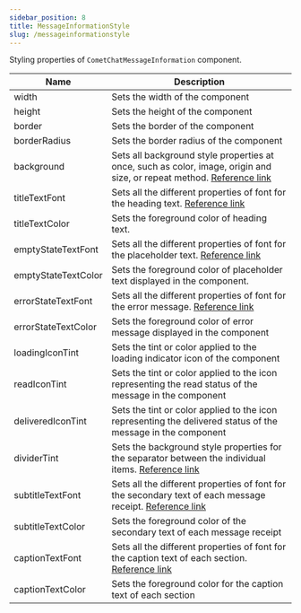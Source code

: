 ```yaml
---
sidebar_position: 8
title: MessageInformationStyle
slug: /messageinformationstyle
---
```


Styling properties of `CometChatMessageInformation` component.

| Name | Description | 
| ---- | ---- | 
| width | Sets the width of the component | 
| height | Sets the height of the component | 
| border | Sets the border of the component | 
| borderRadius | Sets the border radius of the component | 
| background | Sets all background style properties at once, such as color, image, origin and size, or repeat method. [Reference link](https://developer.mozilla.org/en-US/docs/Web/CSS/background) | 
| titleTextFont | Sets all the different properties of font for the heading text. [Reference link](https://developer.mozilla.org/en-US/docs/Web/CSS/font) | 
| titleTextColor | Sets the foreground color of heading text. | 
| emptyStateTextFont | Sets all the different properties of font for the placeholder text. [Reference link](https://developer.mozilla.org/en-US/docs/Web/CSS/font) | 
| emptyStateTextColor | Sets the foreground color of placeholder text displayed in the component. | 
| errorStateTextFont | Sets all the different properties of font for the error message. [Reference link](https://developer.mozilla.org/en-US/docs/Web/CSS/font) | 
| errorStateTextColor | Sets the foreground color of error message displayed in the component | 
| loadingIconTint | Sets the tint or color applied to the loading indicator icon of the component | 
| readIconTint | Sets the tint or color applied to the icon representing the read status of the message in the component | 
| deliveredIconTint | Sets the tint or color applied to the icon representing the delivered status of the message in the component | 
| dividerTint | Sets the background style properties for the separator between the individual items. [Reference link](https://developer.mozilla.org/en-US/docs/Web/CSS/background) | 
| subtitleTextFont | Sets all the different properties of font for the secondary text of each message receipt. [Reference link](https://developer.mozilla.org/en-US/docs/Web/CSS/font) | 
| subtitleTextColor | Sets the foreground color of the secondary text of each message receipt | 
| captionTextFont | Sets all the different properties of font for the caption text of each section. [Reference link](https://developer.mozilla.org/en-US/docs/Web/CSS/font) | 
| captionTextColor | Sets the foreground color for the caption text of each section | 
